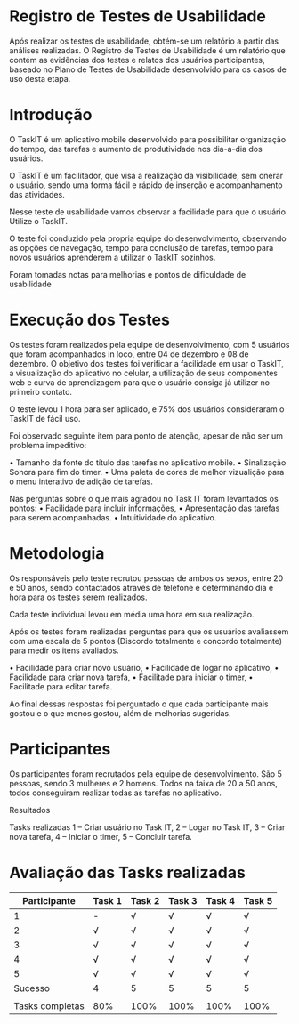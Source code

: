# Registro de Testes de Usabilidade

Após realizar os testes de usabilidade, obtém-se um relatório a partir das análises realizadas. O Registro de Testes de Usabilidade é um relatório que contém as evidências dos testes e relatos dos usuários participantes, baseado no Plano de Testes de Usabilidade desenvolvido para os casos de uso desta etapa.

# Introdução

O TaskIT é um aplicativo mobile desenvolvido para possibilitar organização do tempo, das tarefas e aumento de produtividade nos dia-a-dia dos usuários.

O TaskIT é um facilitador, que visa a realização da visibilidade, sem onerar o usuário, sendo uma forma fácil e rápido de inserção e acompanhamento das atividades.

Nesse teste de usabilidade vamos observar a facilidade para que o usuário Utilize o TaskIT.

O teste foi conduzido pela propria equipe do desenvolvimento, observando as opções de navegação, tempo para conclusão de tarefas, tempo para novos usuários aprenderem a utilizar o TaskIT sozinhos.

Foram tomadas notas para melhorias e pontos de dificuldade de usabilidade

# Execução dos Testes

Os testes foram realizados pela equipe de desenvolvimento, com 5 usuários que foram acompanhados in loco, entre 04 de dezembro e 08 de dezembro. O objetivo dos testes foi verificar a facilidade em usar o TaskIT, a visualização do aplicativo no celular, a utilização de seus componentes web e curva de aprendizagem para que o usuário consiga já utilizer no primeiro contato.

O teste levou 1 hora para ser aplicado, e 75% dos usuários consideraram o TaskIT de fácil uso.

Foi observado seguinte item para ponto de atenção, apesar de não ser um problema impeditivo:

• Tamanho da fonte do título das tarefas no aplicativo mobile.
• Sinalização Sonora para fim do timer.
• Uma paleta de cores de melhor vizualição para o menu interativo de adição de tarefas.

Nas perguntas sobre o que mais agradou no Task IT foram levantados os pontos: 
• Facilidade para incluir informações,
• Apresentação das tarefas para serem acompanhadas.
• Intuitividade do aplicativo.

# Metodologia

Os responsáveis pelo teste recrutou pessoas de ambos os sexos, entre 20 e 50 anos, sendo contactados através de telefone e determinando dia e hora para os testes serem realizados.

Cada teste individual levou em média uma hora em sua realização.

Após os testes foram realizadas perguntas para que os usuários avaliassem com uma escala de 5 pontos (Discordo totalmente e concordo totalmente) para medir os itens avaliados.

• Facilidade para criar novo usuário,
• Facilidade de logar no aplicativo,
• Facilidade para criar nova tarefa,
• Facilitade para iniciar o timer,
• Facilitade para editar tarefa.

Ao final dessas respostas foi perguntado o que cada participante mais gostou e o que menos gostou, além de melhorias sugeridas.

# Participantes

Os participantes foram recrutados pela equipe de desenvolvimento. São 5 pessoas, sendo 3 mulheres e 2 homens. Todos na faixa de 20 a 50 anos, todos conseguiram realizar todas as tarefas no aplicativo.

Resultados

Tasks realizadas
1 – Criar usuário no Task IT,
2 – Logar no Task IT,
3 – Criar nova tarefa,
4 – Iniciar o timer,
5 – Concluir tarefa.

# Avaliação das Tasks realizadas

|Participante	  |Task 1|Task 2|Task 3|Task 4|Task 5|
| --------------------|------|----- |-----|-----|-----|
|     1         |	  -	 |  √	  |   √  |   √	|   √  |     
|     2         |	  √	 |  √	  |   √  |   √	|   √  |     
|     3         |	  √	 |  √	  |   √  |   √	|   √  |     
|     4         |	  √	 |  √	  |   √  |   √	|   √  |     
|     5         |	  √	 |  √	  |   √  |   √	|   √  |     
|    Sucesso    |	  4	 |  5	  |   5  |   5	|   5  |     
|               |                |        |      |      |      |
|Tasks completas|	80%  |100%	|100%  |100%	| 100% |    


